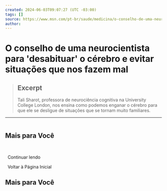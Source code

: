 ```yaml
---
created: 2024-06-03T09:07:27 (UTC -03:00)
tags: []
source: https://www.msn.com/pt-br/saude/medicina/o-conselho-de-uma-neurocientista-para-desabituar-o-c%C3%A9rebro-e-evitar-situa%C3%A7%C3%B5es-que-nos-fazem-mal/ar-AA1nwU1O?ocid=winp2fptaskbar&cvid=feb33abb8e3e4e789f861719a404b064&ei=11&sc=shoreline
author: 
---
```


# O conselho de uma neurocientista para 'desabituar' o cérebro e evitar situações que nos fazem mal

> ## Excerpt
> Tali Sharot, professora de neurociência cognitiva na University College London, nos ensina como podemos enganar o cérebro para que ele se desligue de situações que se tornam muito familiares.

---
![](data:image/png;base64,iVBORw0KGgoAAAANSUhEUgAAAAEAAAABCAQAAAC1HAwCAAAAC0lEQVR42mNkYAAAAAYAAjCB0C8AAAAASUVORK5CYII=)

## Mais para Você

  ![](data:image/png;base64,iVBORw0KGgoAAAANSUhEUgAAAAEAAAABCAQAAAC1HAwCAAAAC0lEQVR42mNkYAAAAAYAAjCB0C8AAAAASUVORK5CYII=)

  Continuar lendo

  Voltar à Página Inicial

## Mais para Você
